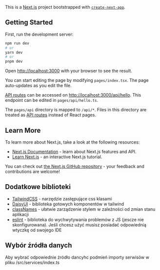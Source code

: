 This is a [Next.js](https://nextjs.org/) project bootstrapped with [`create-next-app`](https://github.com/vercel/next.js/tree/canary/packages/create-next-app).

## Getting Started

First, run the development server:

```bash
npm run dev
# or
yarn dev
# or
pnpm dev
```

Open [http://localhost:3000](http://localhost:3000) with your browser to see the result.

You can start editing the page by modifying `pages/index.tsx`. The page auto-updates as you edit the file.

[API routes](https://nextjs.org/docs/api-routes/introduction) can be accessed on [http://localhost:3000/api/hello](http://localhost:3000/api/hello). This endpoint can be edited in `pages/api/hello.ts`.

The `pages/api` directory is mapped to `/api/*`. Files in this directory are treated as [API routes](https://nextjs.org/docs/api-routes/introduction) instead of React pages.

## Learn More

To learn more about Next.js, take a look at the following resources:

- [Next.js Documentation](https://nextjs.org/docs) - learn about Next.js features and API.
- [Learn Next.js](https://nextjs.org/learn) - an interactive Next.js tutorial.

You can check out [the Next.js GitHub repository](https://github.com/vercel/next.js/) - your feedback and contributions are welcome!

## Dodatkowe biblioteki 
* [TailwindCSS](https://tailwindcss.com/) - narzędzie zastępujące css klasami
* [DaisyUI](https://daisyui.com/) - biblioteka gotowych komponentów w tailwind
* [classNames](https://www.npmjs.com/package/classnames) - ułatwie zarządzenie stylem w zależności od zmian stanu aplikacji
* [eslint](https://eslint.org/) - biblioteka do wychwytywania problemów z JS (jescze nie skonfigurowana). 
    Jeśli chcesz użyć musisz posiadać odpowiednią wtyczkę od swojego IDE


## Wybór źródła danych
Aby wybrać odpowiednie źródło dancyhc podmień importy serwisów w pliku /src/services/index.ts